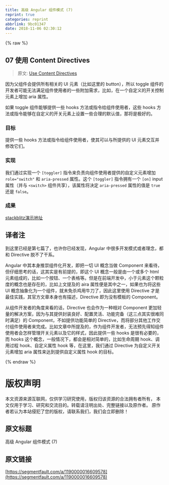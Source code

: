 ```yaml
---
title: 高级 Angular 组件模式 (7)
reprint: true
categories: reprint
abbrlink: 9bc01347
date: 2018-11-06 02:30:12
---
```


{% raw %}
<h2 id="articleHeader0">07 &#x4F7F;&#x7528; Content Directives</h2><blockquote>&#x539F;&#x6587;: <a href="https://blog.angularindepth.com/modify-user-provided-ui-with-content-directives-a3fc0c88058e" rel="nofollow noreferrer" target="_blank">Use Content Directives</a></blockquote><p>&#x56E0;&#x4E3A;&#x7236;&#x7EC4;&#x4EF6;&#x4F1A;&#x63D0;&#x4F9B;&#x6240;&#x6709;&#x76F8;&#x5173;&#x7684; UI &#x5143;&#x7D20;&#xFF08;&#x6BD4;&#x5982;&#x8FD9;&#x91CC;&#x7684; button&#xFF09;&#xFF0C;&#x6240;&#x4EE5; toggle &#x7EC4;&#x4EF6;&#x7684;&#x5F00;&#x53D1;&#x8005;&#x53EF;&#x80FD;&#x65E0;&#x6CD5;&#x6EE1;&#x8DB3;&#x7EC4;&#x4EF6;&#x4F7F;&#x7528;&#x8005;&#x7684;&#x4E00;&#x4E9B;&#x9644;&#x52A0;&#x9700;&#x6C42;&#xFF0C;&#x6BD4;&#x5982;&#xFF0C;&#x5728;&#x4E00;&#x4E2A;&#x81EA;&#x5B9A;&#x4E49;&#x7684;&#x5F00;&#x5173;&#x63A7;&#x5236;&#x5143;&#x7D20;&#x4E0A;&#x589E;&#x52A0; aria &#x5C5E;&#x6027;&#x3002;</p><p>&#x5982;&#x679C; toggle &#x7EC4;&#x4EF6;&#x80FD;&#x591F;&#x63D0;&#x4F9B;&#x4E00;&#x4E9B; hooks &#x65B9;&#x6CD5;&#x6216;&#x6307;&#x4EE4;&#x7ED9;&#x7EC4;&#x4EF6;&#x4F7F;&#x7528;&#x8005;&#xFF0C;&#x8FD9;&#x4E9B; hooks &#x65B9;&#x6CD5;&#x6216;&#x6307;&#x4EE4;&#x80FD;&#x591F;&#x5728;&#x81EA;&#x5B9A;&#x4E49;&#x7684;&#x5F00;&#x5173;&#x5143;&#x7D20;&#x4E0A;&#x8BBE;&#x7F6E;&#x4E00;&#x4E9B;&#x5408;&#x7406;&#x7684;&#x9ED8;&#x8BA4;&#x503C;&#xFF0C;&#x90A3;&#x5C06;&#x662F;&#x6781;&#x597D;&#x7684;&#x3002;</p><h3 id="articleHeader1">&#x76EE;&#x6807;</h3><p>&#x63D0;&#x4F9B;&#x4E00;&#x4E9B; hooks &#x65B9;&#x6CD5;&#x6216;&#x6307;&#x4EE4;&#x7ED9;&#x7EC4;&#x4EF6;&#x4F7F;&#x7528;&#x8005;&#xFF0C;&#x4F7F;&#x5176;&#x53EF;&#x4EE5;&#x4E0E;&#x6240;&#x63D0;&#x4F9B;&#x7684; UI &#x5143;&#x7D20;&#x4EA4;&#x4E92;&#x5E76;&#x4FEE;&#x6539;&#x5B83;&#x4EEC;&#x3002;</p><h3 id="articleHeader2">&#x5B9E;&#x73B0;</h3><p>&#x6211;&#x4EEC;&#x901A;&#x8FC7;&#x5B9E;&#x73B0;&#x4E00;&#x4E2A; <code>[toggler]</code> &#x6307;&#x4EE4;&#x6765;&#x8D1F;&#x8D23;&#x5411;&#x7EC4;&#x4EF6;&#x4F7F;&#x7528;&#x8005;&#x63D0;&#x4F9B;&#x7684;&#x81EA;&#x5B9A;&#x4E49;&#x5143;&#x7D20;&#x589E;&#x52A0; <code>role=&quot;switch&quot;</code> &#x548C; <code>aria-pressed</code> &#x5C5E;&#x6027;&#x3002;&#x8FD9;&#x4E2A; <code>[toggler]</code> &#x6307;&#x4EE4;&#x62E5;&#x6709;&#x4E00;&#x4E2A; <code>[on]</code> input &#x5C5E;&#x6027;&#xFF08;&#x5E76;&#x4E0E; <code>&lt;switch&gt;</code> &#x7EC4;&#x4EF6;&#x5171;&#x4EAB;&#xFF09;&#xFF0C;&#x8BE5;&#x5C5E;&#x6027;&#x5C06;&#x51B3;&#x5B9A; <code>aria-pressed</code> &#x5C5E;&#x6027;&#x7684;&#x503C;&#x662F; <code>true</code> &#x8FD8;&#x662F; <code>false</code>&#x3002;</p><h3 id="articleHeader3">&#x6210;&#x679C;</h3><p><a href="https://stackblitz.com/edit/adv-ng-patterns-07-use-content-directives-5kzghj" rel="nofollow noreferrer" target="_blank">stackblitz&#x6F14;&#x793A;&#x5730;&#x5740;</a></p><h2 id="articleHeader4">&#x8BD1;&#x8005;&#x6CE8;</h2><p>&#x5230;&#x8FD9;&#x91CC;&#x5DF2;&#x7ECF;&#x662F;&#x7B2C;&#x4E03;&#x7BC7;&#x4E86;&#xFF0C;&#x4E5F;&#x8BB8;&#x4F60;&#x5DF2;&#x7ECF;&#x53D1;&#x73B0;&#xFF0C;Angular &#x4E2D;&#x5F88;&#x591A;&#x5F00;&#x53D1;&#x6A21;&#x5F0F;&#x6216;&#x8005;&#x7406;&#x5FF5;&#xFF0C;&#x90FD;&#x548C; Directive &#x8131;&#x4E0D;&#x4E86;&#x5E72;&#x7CFB;&#x3002;</p><p>Angular &#x4E2D;&#x5176;&#x672C;&#x8EAB;&#x63A8;&#x5D07;&#x7EC4;&#x4EF6;&#x5316;&#x5F00;&#x53D1;&#xFF0C;&#x5373;&#x628A;&#x4E00;&#x5207; UI &#x6982;&#x5FF5;&#x5F53;&#x505A; Component &#x6765;&#x770B;&#x5F85;&#xFF0C;&#x4F46;&#x4ED4;&#x7EC6;&#x601D;&#x8003;&#x7684;&#x8BDD;&#xFF0C;&#x8FD9;&#x5176;&#x5B9E;&#x662F;&#x6709;&#x524D;&#x63D0;&#x7684;&#xFF0C;&#x5373;&#x8FD9;&#x4E2A; UI &#x6982;&#x5FF5;&#x4E00;&#x822C;&#x662F;&#x7531;&#x4E00;&#x4E2A;&#x6216;&#x591A;&#x4E2A; html &#x5143;&#x7D20;&#x7EC4;&#x6210;&#x7684;&#xFF0C;&#x6BD4;&#x5982;&#x4E00;&#x4E2A;&#x6309;&#x94AE;&#x3001;&#x4E00;&#x4E2A;&#x8868;&#x683C;&#x7B49;&#x3002;&#x4F46;&#x662F;&#x5728;&#x524D;&#x7AEF;&#x5F00;&#x53D1;&#x4E2D;&#xFF0C;&#x5C0F;&#x4E8E;&#x5143;&#x7D20;&#x8FD9;&#x4E2A;&#x9897;&#x7C92;&#x5EA6;&#x7684;&#x6982;&#x5FF5;&#x4E5F;&#x662F;&#x5B58;&#x5728;&#x7684;&#xFF0C;&#x6BD4;&#x5982;&#x4E0A;&#x6587;&#x63D0;&#x53CA;&#x7684; aira &#x5C5E;&#x6027;&#x4FBF;&#x662F;&#x5176;&#x4E2D;&#x4E4B;&#x4E00;&#xFF0C;&#x5982;&#x679C;&#x4E5F;&#x4E3A;&#x5C06;&#x8FD9;&#x4E9B; UI &#x6982;&#x5FF5;&#x62BD;&#x8C61;&#x5316;&#x4E3A;&#x4E00;&#x4E2A;&#x7EC4;&#x4EF6;&#xFF0C;&#x5C31;&#x672A;&#x514D;&#x6740;&#x9E21;&#x7528;&#x725B;&#x5200;&#x4E86;&#xFF0C;&#x56E0;&#x6B64;&#x8FD9;&#x91CC;&#x4F7F;&#x7528; Directive &#x624D;&#x662F;&#x6700;&#x4F73;&#x5B9E;&#x8DF5;&#xFF0C;&#x5176;&#x5B98;&#x65B9;&#x6587;&#x7AE0;&#x672C;&#x8EAB;&#x4E5F;&#x6709;&#x63CF;&#x8FF0;&#xFF0C;Directive &#x5373;&#x4E3A;&#x6CA1;&#x6709;&#x6A21;&#x677F;&#x7684; Component&#x3002;</p><p>&#x4ECE;&#x7EC4;&#x4EF6;&#x5F00;&#x53D1;&#x8005;&#x7684;&#x89D2;&#x5EA6;&#x6765;&#x770B;&#x7684;&#x8BDD;&#xFF0C;Directive &#x4E5F;&#x4F1A;&#x4F5C;&#x4E3A;&#x4E00;&#x79CD;&#x76F8;&#x5BF9; Component &#x66F4;&#x52A0;&#x8F7B;&#x91CF;&#x7684;&#x89E3;&#x51B3;&#x65B9;&#x6848;&#xFF0C;&#x56E0;&#x4E3A;&#x4E0E;&#x5176;&#x63D0;&#x4F9B;&#x5C01;&#x88C5;&#x826F;&#x597D;&#x3001;&#x914D;&#x7F6E;&#x7075;&#x6D3B;&#x3001;&#x529F;&#x80FD;&#x5B8C;&#x5907;&#xFF08;&#x8FD9;&#x4E09;&#x70B9;&#x5176;&#x5B9E;&#x5F88;&#x96BE;&#x540C;&#x65F6;&#x6EE1;&#x8DB3;&#xFF09;&#x7684; Component&#xFF0C;&#x4E0D;&#x5982;&#x63D0;&#x4F9B;&#x529F;&#x80FD;&#x7B80;&#x5355;&#x7684; Directive&#xFF0C;&#x800C;&#x5C06;&#x90E8;&#x5206;&#x5176;&#x4ED6;&#x5DE5;&#x4F5C;&#x4EA4;&#x4ED8;&#x7EC4;&#x4EF6;&#x4F7F;&#x7528;&#x8005;&#x6765;&#x5B8C;&#x6210;&#x3002;&#x6BD4;&#x5982;&#x6587;&#x7AE0;&#x4E2D;&#x6240;&#x63D0;&#x53CA;&#x7684;&#xFF0C;&#x4F5C;&#x4E3A;&#x7EC4;&#x4EF6;&#x5F00;&#x53D1;&#x8005;&#xFF0C;&#x65E0;&#x6CD5;&#x9884;&#x5148;&#x5F97;&#x77E5;&#x7EC4;&#x4EF6;&#x4F7F;&#x7528;&#x8005;&#x4F1A;&#x600E;&#x6837;&#x7BA1;&#x7406;&#x5F00;&#x5173;&#x5143;&#x7D20;&#x4EE5;&#x53CA;&#x5B83;&#x7684;&#x6837;&#x5F0F;&#xFF0C;&#x56E0;&#x6B64;&#x63D0;&#x4F9B;&#x4E00;&#x4E9B; hooks &#x662F;&#x5F88;&#x6709;&#x5FC5;&#x8981;&#x7684;&#xFF0C;&#x800C; hooks &#x8FD9;&#x4E2A;&#x6982;&#x5FF5;&#xFF0C;&#x4E00;&#x822C;&#x60C5;&#x51B5;&#x4E0B;&#xFF0C;&#x90FD;&#x4F1A;&#x662F;&#x76F8;&#x5BF9;&#x7B80;&#x5355;&#x7684;&#xFF0C;&#x6BD4;&#x5982;&#x751F;&#x547D;&#x5468;&#x671F; hook&#x3001;&#x8C03;&#x7528;&#x8FC7;&#x7A0B; hook&#x3001;&#x81EA;&#x5B9A;&#x4E49;&#x5C5E;&#x6027; hook &#x7B49;&#xFF0C;&#x5728;&#x8FD9;&#x91CC;&#xFF0C;&#x6211;&#x4EEC;&#x901A;&#x8FC7; Directive &#x4E3A;&#x81EA;&#x5B9A;&#x4E49;&#x5F00;&#x5173;&#x5143;&#x7D20;&#x589E;&#x52A0; aria &#x5C5E;&#x6027;&#x6765;&#x8FBE;&#x5230;&#x63D0;&#x4F9B;&#x81EA;&#x5B9A;&#x4E49;&#x5C5E;&#x6027; hook &#x7684;&#x76EE;&#x6807;&#x3002;</p>
{% endraw %}

# 版权声明
本文资源来源互联网，仅供学习研究使用，版权归该资源的合法拥有者所有，
本文仅用于学习、研究和交流目的。转载请注明出处、完整链接以及原作者。
原作者若认为本站侵犯了您的版权，请联系我们，我们会立即删除！

## 原文标题
高级 Angular 组件模式 (7)

## 原文链接
[https://segmentfault.com/a/1190000016609578](https://segmentfault.com/a/1190000016609578)

